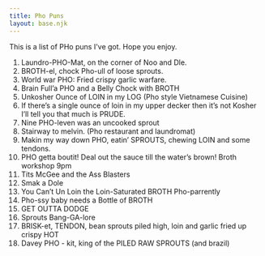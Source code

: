 ```yaml
---
title: Pho Puns
layout: base.njk
---
```

<div class="post-content">
    This is a list of PHo puns I've got. Hope you enjoy.

<ol>

<li>Laundro-PHO-Mat, on the corner of Noo and Dle.</li>
<li>BROTH-el, chock Pho-ull of loose sprouts.</li>
<li>World war PHO: Fried crispy garlic warfare.</li>
<li>Brain Full’a PHO and a Belly Chock with BROTH</li>
<li>Unkosher Ounce of LOIN in my LOG (Pho style Vietnamese Cuisine)</li>
<li>If there’s a single ounce of loin in my upper decker then it’s not Kosher I’ll tell you that much is PRUDE.</li>
<li>Nine PHO-leven was an uncooked sprout</li>
<li>Stairway to melvin. (Pho restaurant and laundromat)</li>
<li>Makin my way down PHO, eatin’ SPROUTS, chewing LOIN and some tendons.</li>
<li>PHO getta boutit! Deal out the sauce till the water’s brown! Broth workshop 9pm</li>
<li>Tits McGee and the Ass Blasters</li>
<li>Smak a Dole</li>
<li>You Can’t Un Loin the Loin-Saturated BROTH Pho-parrently</li>
<li>Pho-ssy baby needs a Bottle of BROTH</li>
<li>GET OUTTA DODGE</li>
<li>Sprouts Bang-GA-lore</li>
<li>BRISK-et, TENDON, bean sprouts piled high, loin and garlic fried up crispy HOT</li>
<li>Davey PHO - kit, king of the PILED RAW SPROUTS (and brazil)</li>

</div>